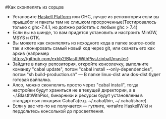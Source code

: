 #Как сконпелять из сорцов
+ Установите [Haskell Platform](http://hackage.haskell.org/platform/) или GHC, лучше из репозитория если вы прыщебог и пакеты там не слишком просроченные(Тестировалось только с ghc-7.4.1, но должно работать с любым ghc > 7.4)
+ Если вы на шинде, то вам придется установить и настроить MinGW, MSYS и GTK.
+ Вы можете как сконпелять из исходного кода в папке source-code так и клонировать самый новый код через git, или скачать его как архив (например https://github.com/exbb2/BlastItWithPiss/zipball/master)
+ Зайдите в папку репозитория, откройте консолечку, выполните команду "cabal update", потом "cabal install --only-dependencies", потом "sh build-production.sh" — В папке linux-dist или dos-dist будет готовая вайпалка.
+ Алсо, можно сконпелять просто через "cabal install", тогда настройки будут храниться не в текущей директории, а в ~/.BlastItWithPiss, бинарники и ресурсы будут установлены в стандартных локациях Cabal'а(e.g. ~/.cabal/bin, ~/.cabal/share).
+ Если у вас что-то не получается — гуглите, читайте HaskellWiki и пердольтесь консолькой до просветления.
